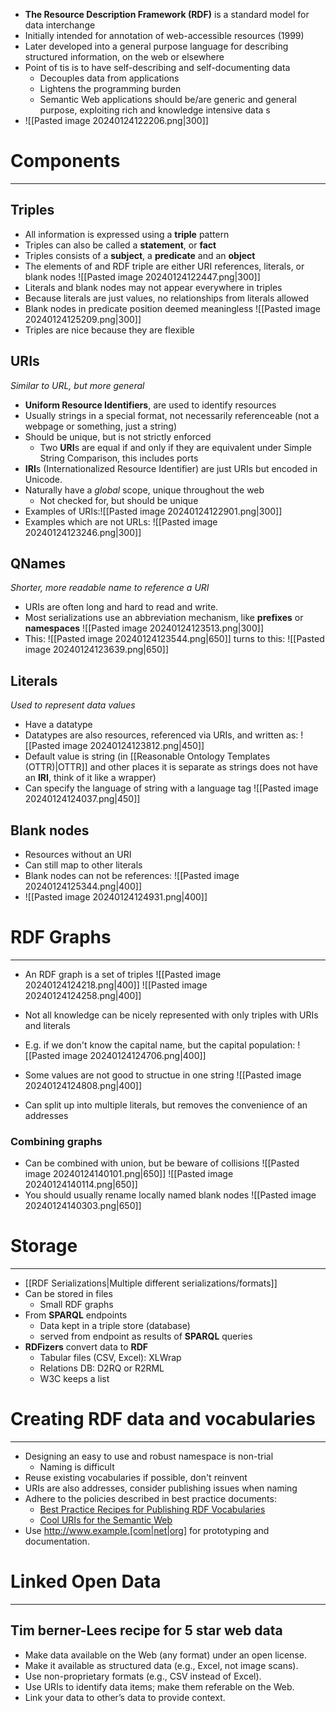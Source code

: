 
* **The Resource Description Framework (RDF)** is a standard model for data  interchange
* Initially intended for annotation of web-accessible resources (1999)
* Later developed into a general purpose language for describing structured information, on the web or elsewhere
* Point of tis is to have self-describing and self-documenting data
	* Decouples data from applications
	* Lightens the programming burden
	* Semantic Web applications should be/are generic and general purpose, exploiting rich and knowledge intensive data s
* ![[Pasted image 20240124122206.png|300]]

# Components 
---

## Triples

* All information is expressed using a **triple** pattern
* Triples can also be called a **statement**, or **fact**
* Triples consists of a **subject**, a **predicate** and an **object**
* The elements of and RDF triple are either URI references, literals, or blank nodes
![[Pasted image 20240124122447.png|300]]
* Literals and blank nodes may not appear everywhere in triples
* Because literals are just values, no relationships from literals allowed
* Blank nodes in predicate position deemed meaningless
![[Pasted image 20240124125209.png|300]]
* Triples are nice because they are flexible

## URIs
_Similar to URL, but more general_

* **Uniform Resource Identifiers**, are used to identify resources
* Usually strings in a special format, not necessarily referenceable (not a webpage or something, just a string)
* Should be unique, but is not strictly enforced
	* Two **URI**s are equal if and only if they are equivalent under Simple String Comparison, this includes ports
* **IRI**s (Internationalized Resource Identifier) are just URIs but encoded in Unicode.
* Naturally have a _global_ scope, unique throughout the web
	* Not checked for, but should be unique
* Examples of URIs:![[Pasted image 20240124122901.png|300]]
* Examples which are not URLs: ![[Pasted image 20240124123246.png|300]]

## QNames
_Shorter, more readable name to reference a URI_

* URIs are often long and hard to read and write.
* Most serializations use an abbreviation mechanism, like **prefixes** or **namespaces**
![[Pasted image 20240124123513.png|300]]
* This: 
	![[Pasted image 20240124123544.png|650]]
	turns to this:
	![[Pasted image 20240124123639.png|650]]
## Literals
_Used to represent data values_

* Have a datatype
* Datatypes are also resources, referenced via URIs, and written as:
	![[Pasted image 20240124123812.png|450]]
* Default value is string (in [[Reasonable Ontology Templates (OTTR)|OTTR]] and other places it is separate as strings does not have an **IRI**, think of it like a wrapper)
* Can specify the language of string with a language tag
	![[Pasted image 20240124124037.png|450]]
## Blank nodes
* Resources without an URI
* Can still map to other literals
* Blank nodes can not be references:
	  ![[Pasted image 20240124125344.png|400]]
* ![[Pasted image 20240124124931.png|400]]
# RDF Graphs
---

* An RDF graph is a set of triples
![[Pasted image 20240124124218.png|400]]
![[Pasted image 20240124124258.png|400]]
	
* Not all knowledge can be nicely represented with only triples with URIs and literals
* E.g. if we don't know the capital name, but the capital population:
![[Pasted image 20240124124706.png|400]]
* Some values are not good to structue in one string
![[Pasted image 20240124124808.png|400]]
* Can split up into multiple literals, but removes the convenience of an addresses

### Combining graphs

* Can be combined with union, but be beware of collisions
![[Pasted image 20240124140101.png|650]]
![[Pasted image 20240124140114.png|650]]
* You should usually rename locally named blank nodes
![[Pasted image 20240124140303.png|650]]

# Storage
---

* [[RDF Serializations|Multiple different serializations/formats]]
* Can be stored in files
	* Small RDF graphs
* From **SPARQL** endpoints
	* Data kept in a triple store (database)
	* served from endpoint as results of **SPARQL** queries
* **RDFizers** convert data to **RDF**
	* Tabular files (CSV, Excel): XLWrap
	* Relations DB: D2RQ or R2RML
	* W3C keeps a list


# Creating RDF data and vocabularies
---

* Designing an easy to use and robust namespace is non-trial
	* Naming is difficult
* Reuse existing vocabularies if possible, don't reinvent
* URIs are also addresses, consider publishing issues when naming
* Adhere to the policies described in best practice documents:
	* [Best Practice Recipes for Publishing RDF Vocabularies](http://www.w3.org/TR/2008/NOTE-swbp-vocab-pub-20080828/) 
	* [Cool URIs for the Semantic Web](http://www.w3.org/TR/cooluris)
* Use http://www.example.[com|net|org] for prototyping and documentation.

# Linked Open Data
---

## Tim berner-Lees recipe for 5 star web data

* Make data available on the Web (any format) under an open license. 
* Make it available as structured data (e.g., Excel, not image scans). 
* Use non-proprietary formats (e.g., CSV instead of Excel). 
* Use URIs to identify data items; make them referable on the Web. 
* Link your data to other’s data to provide context.
